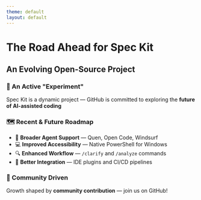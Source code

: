 ```yaml
---
theme: default
layout: default
---
```


# The Road Ahead for Spec Kit
## An Evolving Open-Source Project

### 🧪 An Active "Experiment"

Spec Kit is a dynamic project — GitHub is committed to exploring the **future of AI-assisted coding**

### 🗺️ Recent & Future Roadmap

- 🤖 **Broader Agent Support** — Quen, Open Code, Windsurf
- 💻 **Improved Accessibility** — Native PowerShell for Windows  
- 🔍 **Enhanced Workflow** — `/clarify` and `/analyze` commands
- 🔗 **Better Integration** — IDE plugins and CI/CD pipelines

### 🌟 Community Driven

Growth shaped by **community contribution** — join us on GitHub!
